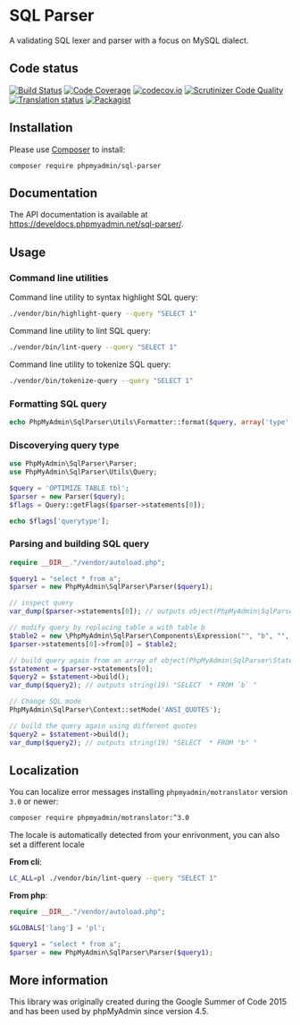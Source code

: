 # SQL Parser

A validating SQL lexer and parser with a focus on MySQL dialect.

## Code status

[![Build Status](https://travis-ci.org/phpmyadmin/sql-parser.svg?branch=master)](https://travis-ci.org/phpmyadmin/sql-parser)
[![Code Coverage](https://scrutinizer-ci.com/g/phpmyadmin/sql-parser/badges/coverage.png?b=master)](https://scrutinizer-ci.com/g/phpmyadmin/sql-parser/?branch=master)
[![codecov.io](https://codecov.io/github/phpmyadmin/sql-parser/coverage.svg?branch=master)](https://codecov.io/github/phpmyadmin/sql-parser?branch=master)
[![Scrutinizer Code Quality](https://scrutinizer-ci.com/g/phpmyadmin/sql-parser/badges/quality-score.png?b=master)](https://scrutinizer-ci.com/g/phpmyadmin/sql-parser/?branch=master)
[![Translation status](https://hosted.weblate.org/widgets/phpmyadmin/-/svg-badge.svg)](https://hosted.weblate.org/engage/phpmyadmin/?utm_source=widget)
[![Packagist](https://img.shields.io/packagist/dt/phpmyadmin/sql-parser.svg)](https://packagist.org/packages/phpmyadmin/sql-parser)

## Installation

Please use [Composer][1] to install:

```
composer require phpmyadmin/sql-parser
```

## Documentation

The API documentation is available at 
<https://develdocs.phpmyadmin.net/sql-parser/>.

## Usage

### Command line utilities

Command line utility to syntax highlight SQL query:

```sh
./vendor/bin/highlight-query --query "SELECT 1"
```

Command line utility to lint SQL query:

```sh
./vendor/bin/lint-query --query "SELECT 1"
```

Command line utility to tokenize SQL query:

```sh
./vendor/bin/tokenize-query --query "SELECT 1"
```

### Formatting SQL query

```php
echo PhpMyAdmin\SqlParser\Utils\Formatter::format($query, array('type' => 'html'));
```

### Discoverying query type

```php
use PhpMyAdmin\SqlParser\Parser;
use PhpMyAdmin\SqlParser\Utils\Query;

$query = 'OPTIMIZE TABLE tbl';
$parser = new Parser($query);
$flags = Query::getFlags($parser->statements[0]);

echo $flags['querytype'];
```

### Parsing and building SQL query

```php
require __DIR__."/vendor/autoload.php";

$query1 = "select * from a";
$parser = new PhpMyAdmin\SqlParser\Parser($query1);

// inspect query
var_dump($parser->statements[0]); // outputs object(PhpMyAdmin\SqlParser\Statements\SelectStatement)

// modify query by replacing table a with table b
$table2 = new \PhpMyAdmin\SqlParser\Components\Expression("", "b", "", "");
$parser->statements[0]->from[0] = $table2;

// build query again from an array of object(PhpMyAdmin\SqlParser\Statements\SelectStatement) to a string
$statement = $parser->statements[0];
$query2 = $statement->build();
var_dump($query2); // outputs string(19) "SELECT  * FROM `b` "

// Change SQL mode
PhpMyAdmin\SqlParser\Context::setMode('ANSI_QUOTES');

// build the query again using different quotes
$query2 = $statement->build();
var_dump($query2); // outputs string(19) "SELECT  * FROM "b" "
```

## Localization

You can localize error messages installing `phpmyadmin/motranslator` version `3.0` or newer:
```sh
composer require phpmyadmin/motranslator:^3.0
```

The locale is automatically detected from your enrivonment, you can also set a different locale

**From cli**:
```sh
LC_ALL=pl ./vendor/bin/lint-query --query "SELECT 1"
```

**From php**:
```php
require __DIR__."/vendor/autoload.php";

$GLOBALS['lang'] = 'pl';

$query1 = "select * from a";
$parser = new PhpMyAdmin\SqlParser\Parser($query1);
```

## More information

This library was originally created during the Google Summer of Code 2015 and has been used by phpMyAdmin since version 4.5.

[1]:https://getcomposer.org/
